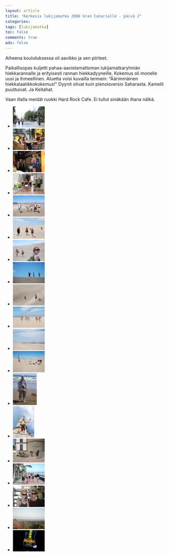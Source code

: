 ```yaml
---
layout: article 
title: "Kerkesix lukijamatka 2008 Gran Canarialle - päivä 2" 
categories: 
tags: [lukijamatka]
toc: false 
comments: true 
ads: false 
---
```


Aiheena koulutuksessa oli aavikko ja sen piirteet.

Paikallisopas kuljetti pahaa-aavistamattoman lukijamatkaryhmän
hiekkarannalle ja erityisesti rannan hiekkadyyneille. Kokemus oli
monelle uusi ja ihmeellinen. Aluetta voisi kuvailla termein:
"Äärimmäinen hiekkalaatikkokokemus!" Dyynit olivat kuin pienoisversio
Saharasta. Kamelit puuttuivat. Ja Keitahat.

Vaan illalla meidät ruokki Hard Rock Cafe. Ei tullut sinäkään iltana
nälkä.

<div class="image-gallery" markdown="1">

-   [![](/images/kerkesix-lukijamatka-2008-paiva-2/Thumbnails/1.JPG)](/images/kerkesix-lukijamatka-2008-paiva-2/1.JPG)
-   [![](/images/kerkesix-lukijamatka-2008-paiva-2/Thumbnails/2.JPG)](/images/kerkesix-lukijamatka-2008-paiva-2/2.JPG)
-   [![](/images/kerkesix-lukijamatka-2008-paiva-2/Thumbnails/3.JPG)](/images/kerkesix-lukijamatka-2008-paiva-2/3.JPG)
-   [![](/images/kerkesix-lukijamatka-2008-paiva-2/Thumbnails/4.JPG)](/images/kerkesix-lukijamatka-2008-paiva-2/4.JPG)
-   [![](/images/kerkesix-lukijamatka-2008-paiva-2/Thumbnails/5.JPG)](/images/kerkesix-lukijamatka-2008-paiva-2/5.JPG)
-   [![](/images/kerkesix-lukijamatka-2008-paiva-2/Thumbnails/6.JPG)](/images/kerkesix-lukijamatka-2008-paiva-2/6.JPG)
-   [![](/images/kerkesix-lukijamatka-2008-paiva-2/Thumbnails/7.JPG)](/images/kerkesix-lukijamatka-2008-paiva-2/7.JPG)
-   [![](/images/kerkesix-lukijamatka-2008-paiva-2/Thumbnails/8.JPG)](/images/kerkesix-lukijamatka-2008-paiva-2/8.JPG)
-   [![](/images/kerkesix-lukijamatka-2008-paiva-2/Thumbnails/9.JPG)](/images/kerkesix-lukijamatka-2008-paiva-2/9.JPG)
-   [![](/images/kerkesix-lukijamatka-2008-paiva-2/Thumbnails/91.JPG)](/images/kerkesix-lukijamatka-2008-paiva-2/91.JPG)
-   [![](/images/kerkesix-lukijamatka-2008-paiva-2/Thumbnails/92.JPG)](/images/kerkesix-lukijamatka-2008-paiva-2/92.JPG)
-   [![](/images/kerkesix-lukijamatka-2008-paiva-2/Thumbnails/93.JPG)](/images/kerkesix-lukijamatka-2008-paiva-2/93.JPG)
-   [![](/images/kerkesix-lukijamatka-2008-paiva-2/Thumbnails/94.JPG)](/images/kerkesix-lukijamatka-2008-paiva-2/94.JPG)
-   [![](/images/kerkesix-lukijamatka-2008-paiva-2/Thumbnails/95.JPG)](/images/kerkesix-lukijamatka-2008-paiva-2/95.JPG)
-   [![](/images/kerkesix-lukijamatka-2008-paiva-2/Thumbnails/96.JPG)](/images/kerkesix-lukijamatka-2008-paiva-2/96.JPG)
-   [![](/images/kerkesix-lukijamatka-2008-paiva-2/Thumbnails/DSC_0273.JPG)](/images/kerkesix-lukijamatka-2008-paiva-2/DSC_0273.JPG)
-   [![](/images/kerkesix-lukijamatka-2008-paiva-2/Thumbnails/DSC_0295.JPG)](/images/kerkesix-lukijamatka-2008-paiva-2/DSC_0295.JPG)
-   [![](/images/kerkesix-lukijamatka-2008-paiva-2/Thumbnails/DSC_0316.JPG)](/images/kerkesix-lukijamatka-2008-paiva-2/DSC_0316.JPG)
-   [![](/images/kerkesix-lukijamatka-2008-paiva-2/Thumbnails/DSC_0343.JPG)](/images/kerkesix-lukijamatka-2008-paiva-2/DSC_0343.JPG)

</div>
